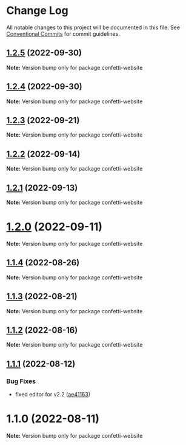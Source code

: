 # Change Log

All notable changes to this project will be documented in this file.
See [Conventional Commits](https://conventionalcommits.org) for commit guidelines.

## [1.2.5](https://github.com/matteobruni/confetti/compare/confetti-website@1.2.4...confetti-website@1.2.5) (2022-09-30)

**Note:** Version bump only for package confetti-website





## [1.2.4](https://github.com/matteobruni/confetti/compare/confetti-website@1.2.3...confetti-website@1.2.4) (2022-09-30)

**Note:** Version bump only for package confetti-website





## [1.2.3](https://github.com/matteobruni/confetti/compare/confetti-website@1.2.2...confetti-website@1.2.3) (2022-09-21)

**Note:** Version bump only for package confetti-website





## [1.2.2](https://github.com/matteobruni/confetti/compare/confetti-website@1.2.1...confetti-website@1.2.2) (2022-09-14)

**Note:** Version bump only for package confetti-website





## [1.2.1](https://github.com/matteobruni/confetti/compare/confetti-website@1.2.0...confetti-website@1.2.1) (2022-09-13)

**Note:** Version bump only for package confetti-website





# [1.2.0](https://github.com/matteobruni/confetti/compare/confetti-website@1.1.4...confetti-website@1.2.0) (2022-09-11)

**Note:** Version bump only for package confetti-website





## [1.1.4](https://github.com/matteobruni/confetti/compare/confetti-website@1.1.2...confetti-website@1.1.4) (2022-08-26)

**Note:** Version bump only for package confetti-website





## [1.1.3](https://github.com/matteobruni/confetti/compare/confetti-website@1.1.2...confetti-website@1.1.3) (2022-08-21)

**Note:** Version bump only for package confetti-website





## [1.1.2](https://github.com/matteobruni/confetti/compare/confetti-website@1.1.1...confetti-website@1.1.2) (2022-08-16)

**Note:** Version bump only for package confetti-website





## [1.1.1](https://github.com/matteobruni/confetti/compare/confetti-website@1.1.0...confetti-website@1.1.1) (2022-08-12)


### Bug Fixes

* fixed editor for v2.2 ([ae41163](https://github.com/matteobruni/confetti/commit/ae41163473095aba0083478a47c70d1cc44bf250))





# 1.1.0 (2022-08-11)

**Note:** Version bump only for package confetti-website
